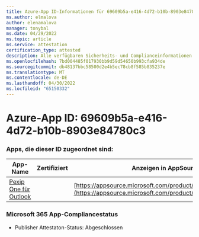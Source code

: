 ```yaml
---
title: Azure-App ID-Informationen für 69609b5a-e416-4d72-b10b-8903e84780c3
ms.author: elmalova
author: elenamalova
manager: tonybal
ms.date: 04/29/2022
ms.topic: article
ms.service: attestation
certification_type: attested
description: Alle verfügbaren Sicherheits- und Complianceinformationen für 69609b5a-e416-4d72-b10b-8903e84780c3.
ms.openlocfilehash: 7bd004485f017930bb9d59d54650b993cfa934de
ms.sourcegitcommit: db48137bbc58500d2e4b5ec78cb8f585b835237e
ms.translationtype: MT
ms.contentlocale: de-DE
ms.lasthandoff: 04/30/2022
ms.locfileid: "65150332"
---
```

# <a name="azure-app-id-69609b5a-e416-4d72-b10b-8903e84780c3"></a>Azure-App ID: 69609b5a-e416-4d72-b10b-8903e84780c3


### <a name="apps-associated-with-this-id"></a>Apps, die dieser ID zugeordnet sind:
| **App-Name** | **Zertifiziert** | **Anzeigen in AppSource** |
|--------------|---------------|-----------------------|
| [Pexip One für Outlook](../forward/WA200003137.md) |  | [https://appsource.microsoft.com/product/office/WA200003137](https://appsource.microsoft.com/product/office/WA200003137) |

### <a name="microsoft-365-app-compliance-status"></a>Microsoft 365 App-Compliancestatus
- Publisher Attestaton-Status: Abgeschlossen
